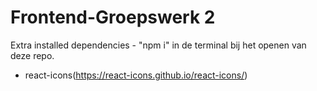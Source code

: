 # Frontend-Groepswerk 2

Extra installed dependencies - "npm i" in de terminal bij het openen van deze repo.

- react-icons(https://react-icons.github.io/react-icons/)
